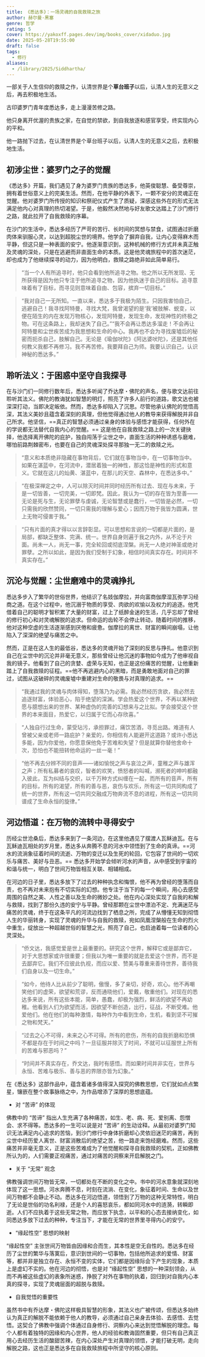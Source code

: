 ```yaml
---
title: 《悉达多》：一场灵魂的自我救赎之旅
author: 赫尔曼·黑塞
genre: 哲学
rating: 5
cover: https://yakoxff.pages.dev/img/books_cover/xidaduo.jpg
date: 2025-05-28T19:55:00
draft: false
tags:
  - 修行
aliases:
  - /library/2025/Siddhartha/
---
```


一部关于人生信仰的救赎之作，认清世界是个**草台班子**以后，认清人生的无意义之后，再去积极地生活。

古印婆罗门青年度悉达多，走上漫漫苦修之路。

他只身离开优渥的贵族之家，在自觉的禁欲，到自我放逐和感官享受，终实现内心的平和。

他一路抛下过去，在认清世界是个草台班子以后，认清人生的无意义之后，去积极地生活。


## 初涉尘世：婆罗门之子的觉醒

《悉达多》开篇，我们遇见了身为婆罗门贵族的悉达多，他英俊聪慧、备受尊崇，拥有着世俗意义上的完美生活。然而，在他平静的外表下，一颗不安分的灵魂正在觉醒。他对婆罗门所传授的知识和祭祀仪式产生了质疑，深感这些外在的形式无法满足他内心对真理的热切渴望。于是，他毅然决然地与好友歌文达踏上了沙门修行之路，就此拉开了自我救赎的序幕。

在沙门的生活中，悉达多经历了严苛的苦行、长时间的冥想与禁食，试图通过折磨肉体来驯服心灵，以达到超脱尘世的境界。他学会了摒弃自我，让内心变得麻木而平静，但这只是一种表面的安宁。他逐渐意识到，这种机械的修行方式并未真正触及灵魂的深处，只是在逃避而非直面生命的本质。这是他灵魂旅程中的首次迷茫，却也成为了他继续探寻的动力，因为他明白，救赎之路绝非如此简单易行。

> “当一个人有所追寻时，他只会看到他所追寻之物。他之所以无所发现、无所获得是因为他只专注于他所追寻之物，因为他执迷于自己的目标。追寻意味着有了目标，而寻见则意味着自由、包容，摈弃一切目标。”

> “我对自己一无所知。一直以来，悉达多于我极为陌生。只因我害怕自己，逃避自己！我寻找阿特曼，寻找大梵，我曾渴望的是‘我’被肢解、蜕变，以便在陌生的内在发现万物核心，发现阿特曼，发现生命，发现神性的终极之物。可在这条路上，我却迷失了自己。”“我不会再让悉达多溜走！不会再让阿特曼和尘世疾苦成为我思想和生命的中心。我再也不会为寻找废墟后的秘密而扼杀自己，肢解自己。无论是《瑜伽吠陀》《阿达婆吠陀》，还是其他任何教义我都不再修习。我不再苦修。我要拜自己为师。我要认识自己，认识神秘的悉达多。”

## 聆听法义：于困惑中坚守自我探寻

在与沙门们一同修行数年后，悉达多听闻了乔达摩・佛陀的声名，便与歌文达前往聆听其法义。佛陀的教诲犹如智慧的明灯，照亮了许多人前行的道路，歌文达也被深深打动，当即决定皈依。然而，悉达多却陷入了沉思。尽管他承认佛陀的觉悟高深，其法义美妙且蕴含着深刻的真理，但他觉得通过他人的教导来获得解脱并非自己所求。他坚信，==真正的智慧必须通过亲身的体验与感悟才能获得，任何外在的学说都无法替代自我内心的觉醒。== 这是他在自我救赎之路上的一次关键抉择，他选择离开佛陀的庇护，独自闯荡于尘世之中，直面生活的种种诱惑与磨难，哪怕前路荆棘密布，也要在自己的灵魂深处探寻那独一无二的救赎之光。

> “意义和本质绝非隐藏在事物背后，它们就在事物当中，在一切事物当中。如果在湛蓝中，在河流中，潜居着独一的神性，那这恰是神性的形式和意义。它就在这儿的灿黄、湛蓝中，在那儿的天空、森林中，在悉达多中。”

> “在极深禅定之中，人可以除灭时间并同时经历所有过去、现在与未来，于是一切皆善，一切完美，一切即梵。因此，我认为一切的存在皆为至善——无论是死与生，无论罪孽与虔诚，无论智慧或是蠢行，一切皆是必然，一切只需我的欣然赞同，一切只需我的理解与爱心；因而万物于我皆为圆满，世上无物可侵害于我。”

> “只有片面的真才得以以言辞彰显。可以思想和言说的一切都是片面的，是局部，都缺乏整体、完满、统一。世界自身则遍于我之内外，从不沦于片面。尚未一人，尚无一事，完全轮回或彻底涅槃。尚无一人绝对神圣或绝对罪孽。之所以如此，是因为我们受制于幻象，相信时间真实存在。时间并不真实存在。”

## 沉沦与觉醒：尘世磨难中的灵魂挣扎

悉达多步入了繁华的世俗世界，他结识了名妓伽摩拉，并向富商伽摩湿瓦弥学习经商之道。在这个过程中，他沉溺于物质的享受、肉欲的欢愉以及权力的追逐。他凭借着自己的聪明才智积累了大量的财富，过上了纸醉金迷的生活，几乎忘却了曾经的修行初心和对灵魂解脱的追求。但命运的齿轮不会停止转动，随着时间的推移，他对这种空虚的生活逐渐感到厌倦和疲惫。伽摩拉的离世、财富的瞬间崩塌，让他陷入了深深的绝望与痛苦之中。

然而，正是在这人生的最低谷，悉达多的灵魂开始了深刻的反思与挣扎。他意识到自己在尘世中的沉沦并非毫无意义，那些曾经让他沉迷的事物如今成为了他审视自我的镜子。他看到了自己的贪婪、虚荣与无知，也正是这份痛苦的觉醒，让他重新踏上了自我救赎的征程。==他不再逃避内心的黑暗，而是勇敢地面对自己的罪过，试图从这破碎的灵魂废墟中重建对生命的敬畏与对真理的追求。==

> “我通过我的灵魂与肉体得知，堕落乃为必需。我必然经历贪欲，我必然去追逐财富，体验恶心，陷于绝望的深渊。学会热爱这个世界，不再以某种欲愿与臆想出来的世界、某种虚伪的完善的幻想来与之比拟。学会接受这个世界的本来面目，热爱它，以归属于它而心存欣喜。”

> “人独自行过生命，蒙受玷污，承担罪过，痛饮苦酒，寻觅出路。难道有人曾被父亲或老师一路庇护？亲爱的，你相信有人能避开这道路？或许小悉达多能，因为你爱他，你愿意保他免于苦难和失望？但是就算你替他舍命十次，恐怕也不能扭转他命运的一丝一毫！”

> “他不再去分辨不同的音声——诸如愉悦之声与哀泣之声，童稚之声与雄浑之声；所有私募者的哀叹，智者的欢笑，愤怒者的叫喊，濒死者的呻吟都融入彼此，互为纠结与交织，以千万种方式纠缠在一起，而所有的音声，所有的目标，所有的渴望，所有的善与恶，哀伤与欢乐，所有这一切共同构成了统一的世界，所有这一切共同交融成万物奔流不息的进程，所有这一切共同谱成了生命永恒的旋律。”

## 河边悟道：在万物的流转中寻得安宁

历经尘世沧桑后，悉达多来到了一条河边，在这里他遇见了摆渡人瓦稣迪瓦。在与瓦稣迪瓦相处的岁月里，悉达多从奔腾不息的河水中领悟到了生命的真谛。==河水的流淌象征着时间的流逝、万物的变迁以及生死的轮回，它包容了世间的一切欢乐与痛苦、美好与丑恶。== 悉达多开始学会倾听河水的声音，从中感受到宇宙的和谐与统一，明白了世间万物皆相互关联、相辅相成。

在河边的日子里，悉达多放下了过去的种种执念和悔恨，他不再为曾经的堕落而自责，也不再对未来抱有不切实际的幻想。他专注于当下的每一个瞬间，用心去感受周围的自然之美、人性之善以及生命的微妙之处。他在内心深处实现了自我的和解与救赎，找到了那份久违的安宁与平静。曾经那颗在尘世中漂泊不定、充满迷茫与痛苦的灵魂，终于在这条平凡的河流边找到了栖息之所，完成了从懵懂无知到彻悟人生的华丽转身，实现了灵魂的升华与自我的救赎，宛如凤凰涅槃般在生命的烈火中重生，绽放出一种超越世俗的智慧之光，照亮了自己，也启迪着每一位读者的心灵深处。

> “侨文达，我感觉爱是世上最重要的。研究这个世界，解释它或是鄙弃它，对于大思想家或许很重要；但我以为唯一重要的就是去爱这个世界，而不是去鄙弃它。我们不应彼此仇视，而应以爱、赞美与尊重来善待世界，善待我们自身以及一切生命。”

> “如今，他待人比从前少了聪明，傲慢，多了亲切，好奇，欢心。他不再嘲笑他们的虚荣，欲望和荒谬，反而通晓他们，爱戴，敬重他们。对现在的悉达多来说，所有这些本能，简单，愚蠢，却极为强烈，鲜活的欲望不再幼稚。他看到人们为欲望而活，因欲望不断创造，出行，征战，不断受难。他爱他们。他在他们的每种激情，每种作为中看到生命，生机，看到坚不可摧之物和梵天。”

> “过去之心不可得，未来之心不可得。所有的悲伤，所有的自我折磨和恐惧不都是存在于时间之中吗？一旦征服并除灭了时间，不就可以征服世上所有的苦难与邪恶吗？”

> “时间并不真实存在，乔文达，我时有感悟。而如果时间并非实在，世界与永恒、苦难与极乐、善与恶的界限亦皆为幻象。”


在《悉达多》这部作品中，蕴含着诸多值得深入探究的佛教思想，它们犹如点点繁星，镶嵌在整个故事脉络之中，为作品增添了深厚的思想底蕴。

* 对 “苦谛” 的体现

佛教中的 “苦谛” 指出人生充满了各种痛苦，如生、老、病、死、爱别离、怨憎会、求不得等。悉达多的一生可以说是对 “苦谛” 的生动诠释。从最初对婆罗门知识无法满足内心追求的苦恼，到沙门修行中身体折磨却心灵依旧迷茫的痛苦，再到尘世中经历爱人离世、财富消散后的绝望之苦，他一路走来饱经磨难。然而，这些痛苦并非毫无意义，正是这些苦难成为了他觉醒和探寻自我救赎的契机，正如佛教所认为的，人们需要正视痛苦，通过对痛苦的洞察来开启解脱之门。

* 关于 “无常” 观念

佛教强调世间万物皆无常，一切都处在不断的变化之中。书中的河水意象就深刻地体现了这一思想。河水奔腾不息，时刻在流淌、在变化，象征着时间、生命以及世间万物都不会静止不动。悉达多在河边悟道，领悟到了万物的这种无常特性，明白了无论是世俗的功名利禄，还是个人的喜怒哀乐，都如同河水中的涟漪，转瞬即逝。人们不应执着于这些无常之物，而应放下执念，以平和的心态去接纳变化，如同悉达多放下过去的种种，专注当下，才能在无常的世界里寻得内心的安宁。

* “缘起性空” 思想的映射

“缘起性空” 主张世间万物皆由因缘和合而生，其本性是空无自性的。悉达多在经历了尘世的繁华与落寞后，意识到世间的一切事物，包括他所追求的爱情、财富等，都并非是独立存在、永恒不变的实体，它们都是因缘际会下产生的现象，本质上是虚幻不实的。他在河边的彻悟，也是对 “缘起性空” 思想的一种深刻领会，从而不再被这些虚幻的表象所迷惑，挣脱了对外在事物的执着，回归到对自我内心本真的探寻，实现了灵魂层面的超脱与救赎。

* 自我觉悟的重要性

虽然书中有乔达摩・佛陀这样极具智慧的形象，其法义也广被传颂，但悉达多始终认为真正的解脱不能依赖于他人的教导，必须通过自己亲身去体验、去感悟、去觉悟。这契合了佛教中强调个体通过自身修行、洞察内心来达到觉悟解脱的理念。每个人都有着独特的因缘和内心世界，他人的经验和教诲固然重要，但只有自己真正用心去经历生活的酸甜苦辣，在内心深处产生对真理的领悟，才能打破无明，走向解脱之路，这也正是悉达多在自我救赎旅程中所坚守的核心原则。